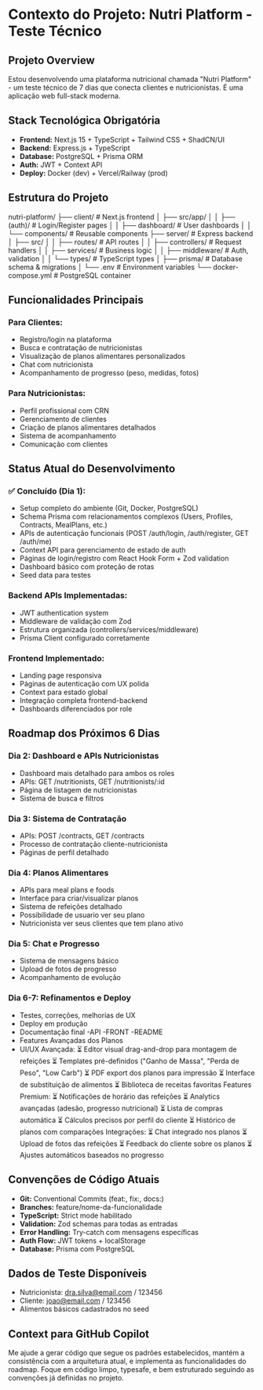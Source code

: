 # Contexto do Projeto: Nutri Platform - Teste Técnico

## Projeto Overview
Estou desenvolvendo uma plataforma nutricional chamada "Nutri Platform" - um teste técnico de 7 dias que conecta clientes e nutricionistas. É uma aplicação web full-stack moderna.

## Stack Tecnológica Obrigatória
- **Frontend:** Next.js 15 + TypeScript + Tailwind CSS + ShadCN/UI
- **Backend:** Express.js + TypeScript 
- **Database:** PostgreSQL + Prisma ORM
- **Auth:** JWT + Context API
- **Deploy:** Docker (dev) + Vercel/Railway (prod)

## Estrutura do Projeto

nutri-platform/
├── client/                 # Next.js frontend
│   ├── src/app/
│   │   ├── (auth)/         # Login/Register pages
│   │   ├── dashboard/      # User dashboards
│   │   └── components/     # Reusable components
├── server/                 # Express backend
│   ├── src/
│   │   ├── routes/         # API routes
│   │   ├── controllers/    # Request handlers
│   │   ├── services/       # Business logic
│   │   ├── middleware/     # Auth, validation
│   │   └── types/          # TypeScript types
│   ├── prisma/            # Database schema & migrations
│   └── .env               # Environment variables
└── docker-compose.yml     # PostgreSQL container

## Funcionalidades Principais

### Para Clientes:
- Registro/login na plataforma
- Busca e contratação de nutricionistas
- Visualização de planos alimentares personalizados
- Chat com nutricionista
- Acompanhamento de progresso (peso, medidas, fotos)

### Para Nutricionistas:
- Perfil profissional com CRN
- Gerenciamento de clientes
- Criação de planos alimentares detalhados
- Sistema de acompanhamento
- Comunicação com clientes

## Status Atual do Desenvolvimento

### ✅ Concluído (Dia 1):
- Setup completo do ambiente (Git, Docker, PostgreSQL)
- Schema Prisma com relacionamentos complexos (Users, Profiles, Contracts, MealPlans, etc.)
- APIs de autenticação funcionais (POST /auth/login, /auth/register, GET /auth/me)
- Context API para gerenciamento de estado de auth
- Páginas de login/registro com React Hook Form + Zod validation
- Dashboard básico com proteção de rotas
- Seed data para testes

### Backend APIs Implementadas:
- JWT authentication system
- Middleware de validação com Zod
- Estrutura organizada (controllers/services/middleware)
- Prisma Client configurado corretamente

### Frontend Implementado:
- Landing page responsiva
- Páginas de autenticação com UX polida
- Context para estado global
- Integração completa frontend-backend
- Dashboards diferenciados por role

## Roadmap dos Próximos 6 Dias

### Dia 2: Dashboard e APIs Nutricionistas
- Dashboard mais detalhado para ambos os roles
- APIs: GET /nutritionists, GET /nutritionists/:id
- Página de listagem de nutricionistas
- Sistema de busca e filtros

### Dia 3: Sistema de Contratação
- APIs: POST /contracts, GET /contracts
- Processo de contratação cliente-nutricionista
- Páginas de perfil detalhado

### Dia 4: Planos Alimentares
- APIs para meal plans e foods
- Interface para criar/visualizar planos
- Sistema de refeições detalhado
- Possibilidade de usuario ver seu plano
- Nutricionista ver seus clientes que tem plano ativo

### Dia 5: Chat e Progresso
- Sistema de mensagens básico
- Upload de fotos de progresso
- Acompanhamento de evolução


### Dia 6-7: Refinamentos e Deploy
- Testes, correções, melhorias de UX
- Deploy em produção
- Documentação final
    -API
    -FRONT
    -README
- Features Avançadas dos Planos
- UI/UX Avançada:
    ⏳ Editor visual drag-and-drop para montagem de refeições
    ⏳ Templates pré-definidos ("Ganho de Massa", "Perda de Peso", "Low Carb")
    ⏳ PDF export dos planos para impressão
    ⏳ Interface de substituição de alimentos
    ⏳ Biblioteca de receitas favoritas
Features Premium:
    ⏳ Notificações de horário das refeições
    ⏳ Analytics avançadas (adesão, progresso nutricional)
    ⏳ Lista de compras automática
    ⏳ Cálculos precisos por perfil do cliente
    ⏳ Histórico de planos com comparações
Integrações:
    ⏳ Chat integrado nos planos
    ⏳ Upload de fotos das refeições
    ⏳ Feedback do cliente sobre os planos
    ⏳ Ajustes automáticos baseados no progresso

## Convenções de Código Atuais
- **Git:** Conventional Commits (feat:, fix:, docs:)
- **Branches:** feature/nome-da-funcionalidade
- **TypeScript:** Strict mode habilitado
- **Validation:** Zod schemas para todas as entradas
- **Error Handling:** Try-catch com mensagens específicas
- **Auth Flow:** JWT tokens + localStorage
- **Database:** Prisma com PostgreSQL

## Dados de Teste Disponíveis
- Nutricionista: dra.silva@email.com / 123456
- Cliente: joao@email.com / 123456
- Alimentos básicos cadastrados no seed

## Context para GitHub Copilot
Me ajude a gerar código que segue os padrões estabelecidos, mantém a consistência com a arquitetura atual, e implementa as funcionalidades do roadmap. Foque em código limpo, typesafe, e bem estruturado seguindo as convenções já definidas no projeto.